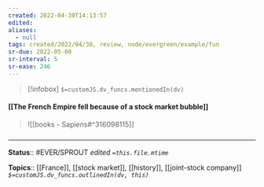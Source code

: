 ```yaml
---
created: 2022-04-30T14:13:57 
edited: 
aliases:
  - null
tags: created/2022/04/30, review, node/evergreen/example/fun
sr-due: 2022-05-08
sr-interval: 5
sr-ease: 246
---
```

> [!infobox]
`$=customJS.dv_funcs.mentionedIn(dv)`

#### [[The French Empire fell because of a stock market bubble]]

> ![[books - Sapiens#^316098115]]

### <hr class="footnote"/>

**Status**:: #EVER/SPROUT
*edited `=this.file.mtime`*

**Topics**:: [[France]], [[stock market]], [[history]], [[joint-stock company]]
*`$=customJS.dv_funcs.outlinedIn(dv, this)`*
